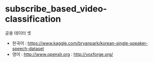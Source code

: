 # subscribe_based_video-classification


공용 데이터 셋
- 한국어 : https://www.kaggle.com/bryanpark/korean-single-speaker-speech-dataset
- 영어 : http://www.openslr.org
        : http://voxforge.org/


